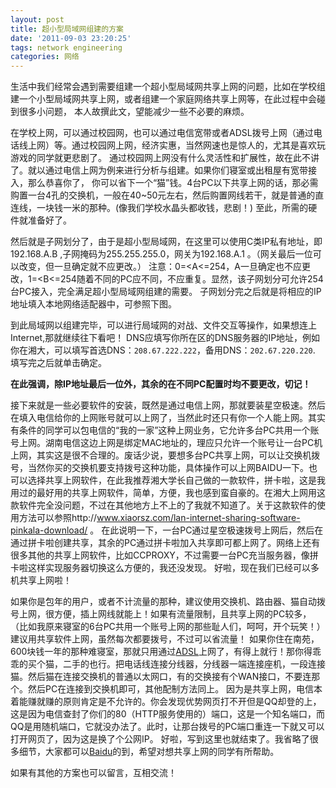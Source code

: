 ```yaml
---
layout: post
title: 超小型局域网组建的方案
date: '2011-09-03 23:20:25'
tags: network engineering
categories: 网络
---
```


生活中我们经常会遇到需要组建一个超小型局域网共享上网的问题，比如在学校组建一个小型局域网共享上网，或者组建一个家庭网络共享上网等，在此过程中会碰到很多小问题，
本人故撰此文，望能减少一些不必要的麻烦。

在学校上网，可以通过校园网，也可以通过电信宽带或者ADSL拨号上网（通过电话线上网）等。通过校园网上网，经济实惠，当然网速也是惊人的，尤其是喜欢玩游戏的同学就更悲剧了。
通过校园网上网没有什么灵活性和扩展性，故在此不讲了。就以通过电信上网为例来进行分析与组建。如果你们寝室或出租屋有宽带接入，那么恭喜你了，
你可以省下一个“猫”钱。4台PC以下共享上网的话，那必需购置一台4孔的交换机，一般在40~50元左右，然后购置网线若干，就是普通的直连线，一块钱一米的那种。(像我们学校水晶头都收钱，悲剧！) 
至此，所需的硬件就准备好了。


  然后就是子网划分了，由于是超小型局域网，在这里可以使用C类IP私有地址，即192.168.A.B ,子网掩码为255.255.255.0，网关为192.168.A.1 。（网关最后一位可以改变，但一旦确定就不应更改。） 
  注意：0=<A<=254，A一旦确定也不应更改，1=<B<=254随着不同的PC应不同，不应重复。显然，该子网划分可允许254台PC接入，完全满足超小型局域网组建的需要。
子网划分完之后就是将相应的IP地址填入本地网络适配器中，可参照下图。 

到此局域网以组建完毕，可以进行局域网的对战、文件交互等操作，如果想连上Internet,那就继续往下看吧！
DNS应填写你所在区的DNS服务器的IP地址，例如你在湘大，可以填写首选DNS：`208.67.222.222`，备用DNS：`202.67.220.220`.
填写完之后就单击确定。

**在此强调，除IP地址最后一位外，其余的在不同PC配置时均不要更改，切记！**

接下来就是一些必要软件的安装，既然是通过电信上网，那就要装星空极速。然后在填入电信给你的上网账号就可以上网了，当然此时还只有你一个人能上网。其实有条件的同学可以包电信的“我的一家”这种上网业务，它允许多台PC共用一个账号上网。湖南电信这边上网是绑定MAC地址的，理应只允许一个账号让一台PC机上网，其实这是很不合理的。废话少说，要想多台PC共享上网，可以让交换机拨号，当然你买的交换机要支持拨号这种功能，具体操作可以上网BAIDU一下。也可以选择共享上网软件，在此我推荐湘大学长自己做的一款软件，拼卡啦，这是我用过的最好用的共享上网软件，简单，方便，我也感到蛮自豪的。在湘大上网用这款软件完全没问题，不过在其他地方上不上的了我就不知道了。关于这款软件的使用方法可以参照http://www.xiaorsz.com/lan-internet-sharing-software-pinkala-download/  。
在此说明一下，一台PC通过星空极速拨号上网后，然后在通过拼卡啦创建共享，其余的PC通过拼卡啦加入共享即可都上网了。网络上还有很多其他的共享上网软件，比如CCPROXY，不过需要一台PC充当服务器，像拼卡啦这样实现服务器切换这么方便的，我还没发现。
好啦，现在我们已经可以多机共享上网啦！

如果你是包年的用户，或者不计流量的那种，建议使用交换机、路由器、猫自动拨号上网，很方便，插上网线就能上！如果有流量限制，且共享上网的PC较多，
（比如我原来寝室的6台PC共用一个账号上网的那些耻人们，呵呵，开个玩笑！）建议用共享软件上网，虽然每次都要拨号，不过可以省流量！
如果你住在南苑，600块钱一年的那种难寝室，那就只用通过[ADSL]上网了，有得上就行！那你得乖乖的买个猫，二手的也行。把电话线连接分线器，分线器一端连接座机，一段连接猫。然后猫在连接交换机的普通以太网口，有的交换接有个WAN接口，不要连那个。然后PC在连接到交换机即可，其他配制方法同上。
因为是共享上网，电信本着能赚就赚的原则肯定是不允许的。你会发现优势网页打不开但是QQ却登的上，这是因为电信查封了你们的80（HTTP服务使用的）端口，这是一个知名端口，而QQ是用随机端口，它就没办法了。此时，让那台拨号的PC端口重连一下就又可以打开网页了，因为这是换了个公网IP。
好啦，写到这里也就结束了。我省略了很多细节，大家都可以[Baidu]的到，希望对想共享上网的同学有所帮助。

如果有其他的方案也可以留言，互相交流！

[Baidu]:http://www.baidu.com
[ADSL]:http://zh.wikipedia.org/wiki/ADSL
